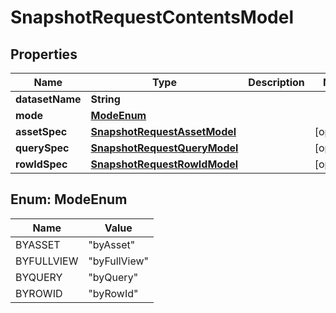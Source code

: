
# SnapshotRequestContentsModel

## Properties
Name | Type | Description | Notes
------------ | ------------- | ------------- | -------------
**datasetName** | **String** |  | 
**mode** | [**ModeEnum**](#ModeEnum) |  | 
**assetSpec** | [**SnapshotRequestAssetModel**](SnapshotRequestAssetModel.md) |  |  [optional]
**querySpec** | [**SnapshotRequestQueryModel**](SnapshotRequestQueryModel.md) |  |  [optional]
**rowIdSpec** | [**SnapshotRequestRowIdModel**](SnapshotRequestRowIdModel.md) |  |  [optional]


<a name="ModeEnum"></a>
## Enum: ModeEnum
Name | Value
---- | -----
BYASSET | &quot;byAsset&quot;
BYFULLVIEW | &quot;byFullView&quot;
BYQUERY | &quot;byQuery&quot;
BYROWID | &quot;byRowId&quot;



